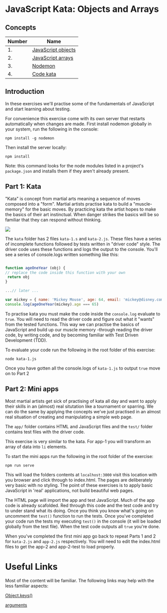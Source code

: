# JavaScript Kata: Objects and Arrays

## Concepts

Number | Name
-------|-------------------
1.     | [JavaScript objects](https://developer.mozilla.org/en-US/docs/Web/JavaScript/Reference/Global_Objects/Object)
2.     | [JavaScript arrays](https://developer.mozilla.org/en-US/docs/Web/JavaScript/Reference/Global_Objects/Array)
3.     | [Nodemon](http://nodemon.io/)
4.     | <a href="https://en.wikipedia.org/wiki/Kata_(programming)">Code kata</a>

## Introduction

In these exercises we'll practise some of the fundamentals of JavaScript and start learning about testing.

For convenience this exercise come with its own server that restarts automatically when changes are made. First install nodemon globally in your system, run the following in the console:

`npm install -g nodemon`

Then install the server locally:

`npm install`

Note: this command looks for the node modules listed in a project's `package.json` and installs them if they aren't already present.

## Part 1:  Kata

"Kata" is concept from martial arts meaning a sequence of moves composed into a "form". Martial artists practise kata to build a "muscle-memory" for the basic moves. By practicing kata the artist hopes to make the basics of their art instinctual. When danger strikes the basics will be so familiar that they can respond  without thinking.

![](https://49.media.tumblr.com/10c948900ec4276131e45047bb3846a4/tumblr_n3005tWnBf1s6my4qo1_500.gif)

The `kata` folder has 2 files `kata-1.s` and `kata-2.js`. These files have a series of incomplete functions followed by tests written in "driver code" style.
The driver code uses these functions and logs the output to the console. You'll see a series of console.logs written something like this:

```js

function ageOneYear (obj) {
// replace the code inside this function with your own
 return obj
}

...// later ...

var mickey = { name: 'Mickey Mouse', age: 64, email: 'mickey@disney.com' }
console.log(ageOneYear(mickey).age === 65)

```
To practise kata you must make the code inside the `console.log` evaluate to `true`. You will need to read the driver code and figure out what it "wants" from the tested functions.
This way we can practise the basics of JavaScript and build up our muscle memory -through reading the driver code, by writing code, and by becoming familiar with Test Driven Development (TDD).

To evaluate your code run the following in the root folder of this exercise:

`node kata-1.js`

Once you have gotten all the console.logs of `kata-1.js` to output `true` move on to Part 2

## Part 2: Mini apps

Most martial artists get sick of practising of kata all day and want to apply their skills in an (almost) real situtation like a tournament or sparring.
We can do the same by applying the concepts we've just practised in an almost real situation of creating and manipulating a simple web page.

The `app/` folder contains HTML and JavaScript files and the `test/` folder contains test files with the driver code.

This exercise is very similar to the kata.
For app-1 you will transform an array of data into `li` elements.

To start the mini apps run the following in the root folder of the exercise:

`npm run serve`

This will load the folders contents at `localhost:3000` visit this location with you browser and click through to index.html.
The pages are deliberately very basic with no styling. The point of these exercises is to apply basic JavaScript in 'real' applications, not build beautiful web pages.

The HTML page will import the app and test JavaScript. Much of the app code is already scafolded. Red through this code and the test code and try to under stand what its doing. Once you think you know what's going on uncomment the `test()` function to run the tests. Once you've completed your code run the tests my executing `test()` in the console (it will be loaded globally from the test file). When the test code outputs all `true` you're done.

When you've completed the first mini app go back to repeat Parts 1 and 2 for `kata-2.js` and `app-2.js` respectively. You will need to edit the index.html files to get the app-2 and app-2-test to load properly.

# Useful Links

Most of the content will be familiar. The following links may help with the less familiar aspects:


[Object.keys()](https://developer.mozilla.org/en-US/docs/Web/JavaScript/Reference/Global_Objects/Object/keys)



[arguments](https://developer.mozilla.org/en-US/docs/Web/JavaScript/Reference/Functions/arguments?redirectlocale=en-US&redirectslug=JavaScript%2FReference%2FFunctions_and_function_scope%2Farguments)



